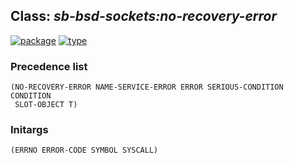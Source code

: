 ## Class: ***sb-bsd-sockets:no-recovery-error***
[![package](https://img.shields.io/badge/Package-SB--BSD--SOCKETS-5f9ea0.svg?style=social&colorA=999999)](../) [![type](https://img.shields.io/badge/Type-Class-5f9ea0.svg?style=social&colorA=999999)](../#class) 
### Precedence list
```
(NO-RECOVERY-ERROR NAME-SERVICE-ERROR ERROR SERIOUS-CONDITION CONDITION
 SLOT-OBJECT T)
```
### Initargs
```
(ERRNO ERROR-CODE SYMBOL SYSCALL)
```
